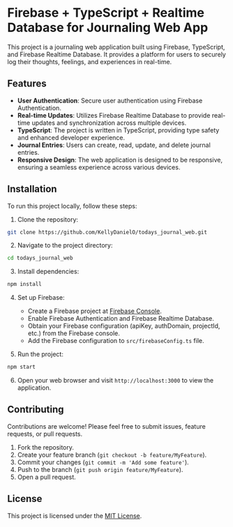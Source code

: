# Firebase + TypeScript + Realtime Database for Journaling Web App

This project is a journaling web application built using Firebase, TypeScript, and Firebase Realtime Database. It provides a platform for users to securely log their thoughts, feelings, and experiences in real-time.

## Features

- **User Authentication**: Secure user authentication using Firebase Authentication.
- **Real-time Updates**: Utilizes Firebase Realtime Database to provide real-time updates and synchronization across multiple devices.
- **TypeScript**: The project is written in TypeScript, providing type safety and enhanced developer experience.
- **Journal Entries**: Users can create, read, update, and delete journal entries.
- **Responsive Design**: The web application is designed to be responsive, ensuring a seamless experience across various devices.

## Installation

To run this project locally, follow these steps:

1. Clone the repository:

```bash
git clone https://github.com/KellyDanielO/todays_journal_web.git
```

2. Navigate to the project directory:

```bash
cd todays_journal_web
```

3. Install dependencies:

```bash
npm install
```

4. Set up Firebase:
   - Create a Firebase project at [Firebase Console](https://console.firebase.google.com/).
   - Enable Firebase Authentication and Firebase Realtime Database.
   - Obtain your Firebase configuration (apiKey, authDomain, projectId, etc.) from the Firebase console.
   - Add the Firebase configuration to `src/firebaseConfig.ts` file.

5. Run the project:

```bash
npm start
```

6. Open your web browser and visit `http://localhost:3000` to view the application.

## Contributing

Contributions are welcome! Please feel free to submit issues, feature requests, or pull requests.

1. Fork the repository.
2. Create your feature branch (`git checkout -b feature/MyFeature`).
3. Commit your changes (`git commit -m 'Add some feature'`).
4. Push to the branch (`git push origin feature/MyFeature`).
5. Open a pull request.

## License

This project is licensed under the [MIT License](LICENSE).
